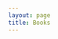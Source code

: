 ```yaml
---
layout: page
title: Books
---
```


  <head>
    <style>
      table,
      tr,
      td {
        border: 0;
        background-color: transparent !important;
      }

      td:first-of-type,
      .exceptional {
        color: #0074d9;
      }

      td:nth-of-type(2) {
        font-style: italic;
      }
    </style>

  </head>

I don't think slavish scholarly pursuit is useful. That said, I think of books more as a limitless tap into some of the best thinking our species has produced.

Generally, I've read less than half of these books. Books are dense and cheap, and my temperament to be slightly impatient with written content makes me a fan of the [massive input style of learning.](https://nintil.com/massive-input-spaced-repetition)

<p class="exceptional">Books marked with ● were especially great</p>


- Software Architecture: The Hard Parts
- Sex at Dusk: Lifting the Shiny Wrapping from Sex at Dawn
- The Man from the Future
- Collected Works of Bernard Lonergan
- The Message
- Conversations of Goethe
- Poetry of Impermanence, Mindfulness, and Joy
- The City in History
- The Bhagavad Gita Comes Alive: A Radical Translation
- On Writing
- The Cairo Trilogy
- The Simple Path to Wealth
- The Shallows
- The Gospels
- Understanding Media: The Extensions of Man
- **Technopoly: The Surrender of Culture to Technology**
- **Benjamin Franklin**
- The New Atlantis
- Old Masters and Young Geniuses: The Two Life Cycles of Artistic
  Creativity
- Mycelium Running
- Churchill
- The Structure of Scientific Revolutions
- Introduction to Information Retrieval
- The Best Software Writing I
- John Dalton and the Atom
- A Deepness in the Sky
- Introduction to Mineral Exploration
- Frankenstein
- The Myth of the Framework
- Designing Data-Intensive Applications
- The Visual Display of Quantitative Information
- The New Rules of Lifting
- Letters to a Young Contrarian
- Hackers
- High Growth Handbook
- Hard Landing
- The Republic of Plato
- Reasons and Persons
- The Fabric of Reality
- The Life of Samuel Johnson
- A Moveable Feast
- The Best of edw519
- **Advice for a Young Investigator**
- The Myth of the Machine
- The Journalist and the Murderer
- Foucault's Pendulum
- A Fire Upon the Deep
- Angle of Repose
- The Grasshopper: Games, Life, and Utopia
- **Mortality**
- Zhuangzi: The Complete Writings
- The Book of Chuang Tzu
- Thus Spoke Zarathustra
- Kafka on the Shore
- The Rise and Decline of Nations: Economic Growth, Stagflation, and
  Social Rigidities
- The Unbearable Lightness of Being
- Mind of Napoleon
- The Educated Mind: How Cognitive Tools Shape Our Understanding
- Think on These Things
- **The Hunters**
- The Long Way
- Nixon Agonistes
- **Men, Machines, and Modern Times**
- Bad Pharma
- Striking Thoughts - Bruce Lee's Wisdom for Daily Living
- Genentech Oral History
- Cypherpunks
- Programming Interviews Exposed
- The Right Stuff
- The Slight Edge
- Discovering, Inventing and Solving Problems at the Frontiers of Scientific Knowledge
- How to Solve It
- A Theory of Fun
- The Clockwork Rocket
- The Seven Pillars of Wisdom
- **The Arrival**
- What Got You Here Won't Get You There: How Successful People
  Become Even More Successful
- The Wisdom of No Escape
- **Several Short Sentences About Writing**
- Masters of Doom
- Code Complete
- A Heartbreaking Work of Staggering Genius: A Memoir Based on a
  True Story
- Rick Steves Europe Through the Back Door 2018
- But What If We're Wrong?
- A Sense of Where You Are: Bill Bradley at Princeton
- A Mathematician's Apology
- **On Bullshit**
- **Barbarian Days**
- The Old Way
- Incompleteness: The Proof and Paradox of Kurt Gödel
- The Loneliness of the Long Distance Runner
- **Whole Earth Catalog**
- Quantum Computing Since Democritus
- Tender Is the Night
- Technics and Civilization
- Age of Ambition
- On Love and Barley: Haiku of Basho
- **Tulsa**
- The Pragmatic Programmer: From Journeyman to Master
- **Tao Te Ching**
- The Nude, a Study in Ideal Form
- American Frugal Housewife
- The Open Society and Its Enemies
- Working in Public
- The Great Depression: A Diary
- Circe
- The Bhagavad Gita
- **Bhagavad Gita**
- Something Incredibly Wonderful Happens: An Intimate Biography of
  Frank Oppenheimer
- The Pleasure of Finding Things Out
- Structures: Or Why Things Don't Fall Down
- The Case against Education
- The Principia: Mathematical Principles of Natural Philosophy
- Mythology: Timeless Tales of Gods and Heroes, 75th Anniversary
  Illustrated Edition
- **The Uncensored Picture of Dorian Gray**
- Inward
- Greek Lives
- On the Move
- The Dream Machine
- The Making of Prince of Persia: Journals 1985-1993
- Addison Wesley - Facts and Fallacies of Software Engineering
- **The Art Spirit**
- The Count of Monte Cristo
- The Endurance: Shackleton's Legendary Antarctic Expedition
- The Soul of a New Machine
- Don Quixote
- How to Fight a Hydra: Face Your Fears, Pursue Your Ambitions, and
  Become the Hero You Are Destined to Be
- World Beyond Your Head : On Becoming an Individual in an Age of
  Distraction (9780374708443)
- Get Together: How to build a community with your people
- Staff Engineer: Leadership beyond the management track
- **Hyperion**
- Heartstopper
- Statistical Consequences of Fat Tails
- Private Truths, Public Lies. The Social Consequences of Preference
  Falsification (1997, Harvard University Press)
- The Blind Watchmaker
- Structure and Interpretation of Computer Programs
- Images of Organization
- Moral Mazes: The World of Corporate Managers
- The Inner Game of Tennis
- Cryptography: An Introduction
- Sparks of Genius: The 13 Thinking Tools of the World's Most
  Creative People
- The Vital Question: Why Is Life the Way It Is?
- Endurance
- Principles, Techniques, and Tools 2nd Edition
- The Secret of Our Success: How Culture Is Driving Human Evolution,
  Domesticating Our Species, and Making Us Smarter
- The Art of Multiprocessor Programming, 2nd Edition
- Beyond Order
- The Greatest Minds and Ideas of All Time
- **Memoirs of Hadrian**
- Being Mortal: Medicine and What Matters in the End
- Bloodlands
- The Hard Thing About Hard Things: Building a Business When There
  Are No Easy Answers
- Originals: How Non-Conformists Move the World
- Discourses on Livy (Oxford World's Classics)
- Brave New World
- Human Anatomy and Physiology
- Overcoming Unwanted Intrusive Thoughts: A CBT-Based Guide to
  Getting Over Frightening, Obsessive, or Disturbing Thoughts
- Effective Python: 90 Specific Ways to Write Better Python, 2nd
  Edition
- A Philosophy of Software Design
- Buddhism without Beliefs
- They Both Die at the End
- How to Solve It (Princeton Science Library)
- **The Song of Achilles**
- The Meaning of It All: Thoughts of a Citizen-Scientist
- Zero to One: Notes on Startups, or How to Build the Future
- The Carnivore Cookbook 1 1
- The Carnivore Diet
- Thinking in Bets
- Steal Like an Artist: 10 Things Nobody Told You About Being
  Creative
- The Princeton Companion to Mathematics
- The Prince
- Microeconomics: A Very Short Introduction
- Economics in One Lesson
- The Way to Love: The Last Meditations of Anthony de Mello
- The Essays or Counsels, Civil and Moral
- Simple Ideas on Presentation Design and Delivery (2nd ed)
- Peopleware: Productive Projects and Teams (3rd Edition)
- Slack: Getting Past Burnout, Busywork, and the Myth of Total
  Efficiency
- Don't Think of an Elephant!: Know Your Values and Frame the Debate
- Only the Paranoid Survive
- The first six books of the Elements of Euclid
- Osho, Books I have Loved
- Intermediate Microeconomics
- Edison
- Your Brain on Porn
- Candide (Barnes & Noble Classics Series)
- The Complete I Ching - 10th Anniversary Edition
- The Boy Who Could Change the World
- The Book: On the Taboo Against Knowing Who You Are
- The Origins of Virtue: Human Instincts and the Evolution of
  Cooperation
- Where the Crawdads Sing
- Probability Theory the Logic of Science
- The Phoenix Project
- The Goal: A Process of Ongoing Improvement
- An Elegant Puzzle: Systems of Engineering Management
- Practical Vim, Second Edition
- What I Talk About When I Talk About Running
- Ruhlman's Twenty: 20 Techniques, 200 Recipes, a Cook's Manifesto
- Starting Strength: Basic Barbell Training
- The Almanack of Naval Ravikant: A Guide to Wealth and Happiness
- The Odyssey
- Flatland
- Six Easy Pieces
- Either/Or: A Fragment of Life
- The Red Book: A Reader's Edition
- Can't Hurt Me: Master Your Mind and Defy the Odds
- Counsels and Maxims
- Invisible Cities
- The Righteous Mind: Why Good People Are Divided by Politics and
  Religion
- The War of Art
- The Wandering Earth
- The Dream of Reason
- Discourse on the Method of Rightly Conducting One's Reason and of
  Seeking Truth in the Sciences
- Essays and Aphorisms
- Principles
- Emerson: The Mind on Fire
- Children of Time
- Siddhartha
- Science, Strategy and War: The strategic theory of John Boyd
- **Awareness: The Perils and Opportunities of Reality**
- How to Change Your Mind
- René Girard's Mimetic Theory (Studies in Violence, Mimesis, &
  Culture)
- Autobiography of a Yogi (The Complete Edition)
- Envisioning Information
- Inner Ring
- **The Beginning of Infinity**
- Hell Yeah or No
- The Origin of Consciousness in the Breakdown of the Bicameral Mind
- **Metaphors We Live By**
- Notes on the Synthesis of Form (Harvard Paperbacks)
- A Pattern Language
- alphabet (New Directions)
- The Power Broker: Robert Moses and the fall of New York
- The Autobiography of Benjamin Franklin
- The Drama of the Gifted Child
- Managing Oneself
- Becoming a Technical Leader: An Organic Problem-Solving Approach
- We Learn Nothing
- Winning Through Intimidation
- **Gratitude**
- The Left Hand Of Darkness
- Algorithms: Part I
- Blood Meridian
- **Narcissus and Goldmund**
- Moral Letters to Lucilius / Letters from a Stoic (Epistulae
  Morales ad Lucilium)
- Snow Crash
- Small Fry
- The Personal MBA
- Too Like the Lightning (Terra Ignota)
- What You Can Change ... And What You Can't
- The Sovereign Individual: Mastering the Transition to the
  Information Age
- The Lessons of History
- Algorithms to Live By: The Computer Science of Human Decisions
- Presence: Bringing Your Boldest Self to Your Biggest Challenges
- The Art of Risk: The New Science of Courage, Caution, and Chance
- Tempo: timing, tactics and strategy in narrative-driven
  decision-making
- **Hsin-Hsin Ming**
- Walden and Civil Disobedience
- Good Strategy/Bad Strategy
- The Girard Reader
- The Boron Letters
- Golden Son
- Be Slightly Evil: A Playbook for Sociopaths
- I See Satan Fall Like Lightning
- The Iliad (The Stephen Mitchell Translation)
- **Red Rising**
- The Kybalion
- The Art of Communicating
- How to Say It, Third Edition: Choice Words, Phrases, Sentences,
  and Paragraphs for Every Situation
- Mind Gym: An Athlete's Guide to Inner Excellence
- Tao Te Ching Red Pine
- Make It Stick
- Mastery
- Turning the Mind Into an Ally
- The Craft of Power
- Antifragile: Things That Gain from Disorder (Incerto)
- The Daily Stoic
- The Ride of a Lifetime
- Business Adventures
- Mathematics: A Very Short Introduction
- **The Order of Time**
- The Theoretical Minimum: What You Need to Know to Start Doing Physics
- Doublespeak (Rebel Reads)
- Dune: The Gateway Collection
- Dune Messiah
- Zen Mind, Beginner's Mind
- **Miyamoto Musashi: His Life and Writings (Book of Five Rings)**
- Wind, Sand and Stars
- The Way of the Superior Man
- Live Your Truth
- Thank You for Arguing (Revised and Updated)
- The Elements of Eloquence: How to Turn the Perfect English Phrase
- The Art of Doing Science and Engineering: Learning to Learn
- 1998 Collected Fictions
- Labyrinths
- When Things Fall Apart
- Introduction to Algorithms, Third Edition
- Against the Gods: The Remarkable Story of Risk
- A Beautiful Question
- The New Primal Blueprint
- The Art of Worldly Wisdom
- Spiritual Enlightenment - The Damnedest Thing
- Practical Programming for Strength Training
- The Longing for Less
- The Most Important Thing
- Details Mens Style Manual
- Influence: The Psychology of Persuasion
- "Surely You're Joking, Mr. Feynman!": Adventures of a Curious
  Character
- The power of myth
- Essentialism
- Stubborn Attachments: A Vision for a Society of Free, Prosperous,
  and Responsible Individuals
- The Story Grid: What Good Editors Know
- Falling into Grace Insights on the End of Suffering
- **Epictetus: Discourses, Fragments, Handbook**
- Skin in the Game: Hidden Asymmetries in Daily Life
- Focusing
- How to Live on 24 Hours a Day
- Seeking Wisdom: From Darwin To Munger
- Poor Charlie's Almanack
- A Win Without Pitching Manifesto
- The Prophet
- Too Soon Old, Too Late Smart: Thirty True Things You Need to Know
  Now
- Curious: The Desire to Know and Why Your Future Depends On It
- To Be Taught, If Fortunate
- The Great Mental Models: General Thinking Concepts
- Finite and Infinite Games
- Atomic Habits: Tiny Changes, Remarkable Results
- To Sell Is Human: The Surprising Truth About Moving Others
- Digital Minimalism
- Deep Work
- Stillness Is the Key
- Ego Is the Enemy
- How to Fail at Almost Everything and Still Win Big: Kind of the
  Story of My Life
- Total Freedom: The Essential Krishnamurti
- The 50th Law
- The Art of War
- **Food Rules: An Eater's Manual**
- Fragments
- 12 Rules for Life: An Antidote to Chaos
- Impro: Improvisation and the Theatre
- The Science of Storytelling: Why Stories Make Us Human, and How to
  Tell Them Better
- Reflections; or Sentences and Moral Maxims
- How To Win Friends and Influence People
- Range: Why Generalists Triumph in a Specialized World
- This Life
- The Art of Statistics: Learning From Data
- The Most Important Thing Illuminated: Uncommon Sense for the
  Thoughtful Investor (Columbia Business School Publishing)
- A Piece of Cake
- Why Can't We Sleep?: Understanding Our Sleeping and Sleepless
  Minds
- The Last Wish (The Witcher Book 1)
- The Think and Grow Rich Success Journal
- Seven Surrenders
- The Bed of Procrustes
- Hold Me Tight: Seven Conversations for a Lifetime of Love
- The Practicing Stoic
- Reality Is Not What It Seems
- Emotional Intelligence
- Thinking in Systems
- Difficult Conversations
- So Good They Can't Ignore You: Why Skills Trump Passion in the
  Quest for Work You Love
- Tomorrow Factory
- The Paper Menagerie and Other Stories
- **Stories of Your Life and Others**
- Enchiridion (Dover Thrift Editions)
- A Guide to the Good Life: The Ancient Art of Stoic Joy
- Seven Brief Lessons on Physics
- The Laws of Human Nature
- Release
- Less
- When Breath Becomes Air
- The Fall
- **The Three-Body Problem**
- Man's Search for Meaning
- Consciousness as a Scientific Concept: A Philosophy of Science
  Perspective
- Exit West
- Anything Is Possible
- Lincoln in the Bardo
- Salt, Fat, Acid, Heat: Mastering the Elements of Good Cooking
- 5/3/1
- Aristotle and Dante Discover the Secrets of the Universe
- Lying
- Fooled by Randomness
- Blood, Sweat, and Pixels
- The Obstacle Is the Way
- Grit: The Power of Passion and Perseverance: Angela Duckworth
- Dandelion Wine
- The 48 Laws of Power
- Tribe
- Wool
- A Closed and Common Orbit
- On The Shortness of Life - Lucius Seneca
- Wuthering Heights
- How to Be a Stoic
- The Power of Meaning: Crafting a Life That Matters
- The Hitchhiker's Guide to the Galaxy
- Ukulele for Dummies
- All the Birds in the Sky
- Soft Skills: The Software Developer's Life Manual
- Start with No
- On Writing Well
- **Meditations**
